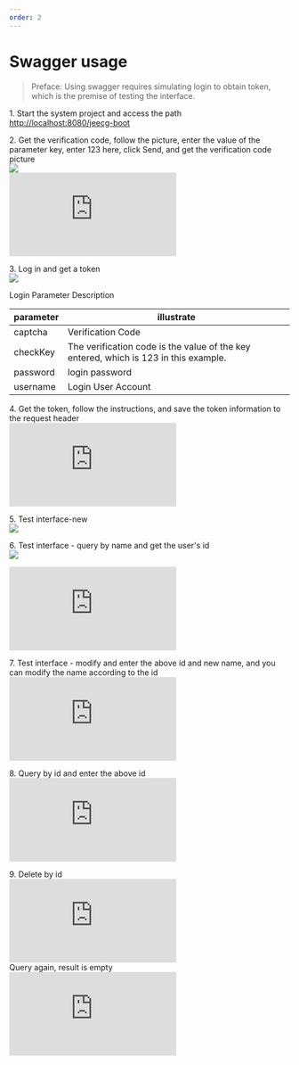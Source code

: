 ```yaml
---
order: 2
---
```


# Swagger usage

> Preface: Using swagger requires simulating login to obtain token, which is the premise of testing the interface.

1\. Start the system project and access the path  
[http://localhost:8080/jeecg-boot](http://localhost:8080/jeecg-boot)

2\. Get the verification code, follow the picture, enter the value of the parameter key, enter 123 here, click Send, and get the verification code picture  
![](https://upload.jeecg.com/jeecg/help/jeecgback/images/screenshot_1653553934872.png)  
![](https://lfs.k.topthink.com/lfs/0afddc878554a550c1492217d4a92c1530d427590fce557a45a2f8bc6272c7d7.dat)

3\. Log in and get a token  
![](https://upload.jeecg.com/jeecg/help/jeecgback/images/screenshot_1653554168838.png)

Login Parameter Description

| parameter | illustrate                                                                           |
| --------- | ------------------------------------------------------------------------------------ |
| captcha   | Verification Code                                                                    |
| checkKey  | The verification code is the value of the key entered, which is 123 in this example. |
| password  | login password                                                                       |
| username  | Login User Account                                                                   |

4\. Get the token, follow the instructions, and save the token information to the request header  
![](https://lfs.k.topthink.com/lfs/570538323625a3acd733e84d873a628796e9f4afdc21283c89bd0ff5121064cd.dat)

5\. Test interface-new  
![](https://upload.jeecg.com/jeecg/help/jeecgback/images/screenshot_1653554266050.png)

6\. Test interface - query by name and get the user's id  
![](https://upload.jeecg.com/jeecg/help/jeecgback/images/screenshot_1653554286865.png)

![](https://lfs.k.topthink.com/lfs/40e13e54ca6e95420a269af7fbdf4b3964986995b2fe389a724abb3ac916574d.dat)

7\. Test interface - modify and enter the above id and new name, and you can modify the name according to the id  
![](https://lfs.k.topthink.com/lfs/2f11c2d6601872cbc27105036c49be4f3a58b1e5e9adca8d0db415ef22e36745.dat)

8\. Query by id and enter the above id  
![](https://lfs.k.topthink.com/lfs/398ca4a0b6242c8b48bfe0ee55fc6ccc94447226000536a16abc3325c47a49ba.dat)

9\. Delete by id  
![](https://lfs.k.topthink.com/lfs/25ebec309a5daa08df29b8382e28a43746a7df49398a91b63d8a4fb201369376.dat)  
Query again, result is empty  
![](https://lfs.k.topthink.com/lfs/3c67e20775450ec76f1f1f4df336a498bfc39e9b226525c643861d09402e797c.dat)
